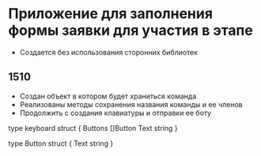  # Приложение для заполнения формы заявки для участия в этапе
* Создается без использования сторонних библиотек

 ## 1510
- Создан объект в котором будет храниться команда
- Реализованы методы сохранения названия команды и ее членов
- Продолжить с создания клавиатуры и отправки ее боту

type keyboard struct {
Buttons []Button
Text string
}

type Button struct {
Text string
}